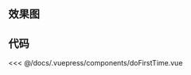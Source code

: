 ## 效果图

<ClientOnly><doFirstTime></doFirstTime></ClientOnly>

## 代码

<<< @/docs/.vuepress/components/doFirstTime.vue
